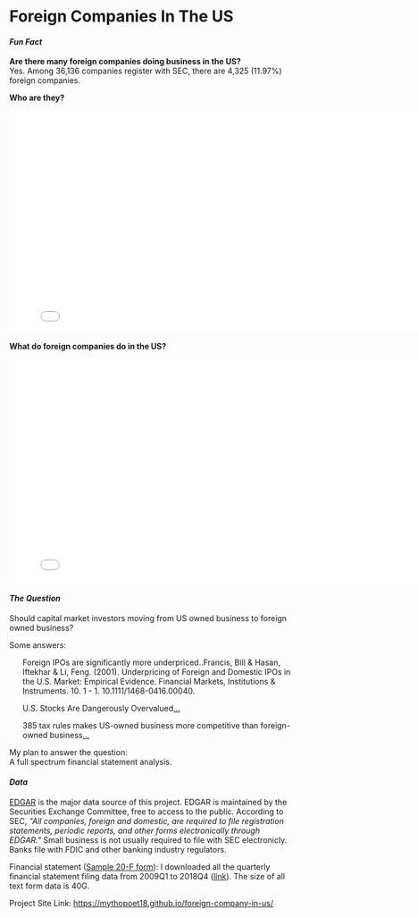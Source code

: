 # Foreign Companies In The US

<h4> <i> Fun Fact </i> </h4>
<b> Are there many foreign companies doing business in the US? </b> <br>
  Yes. Among 36,136 companies register with SEC, there are 4,325 (11.97%) foreign companies.

<b> Who are they? </b>
<iframe width="800" height="400" frameborder="0" scrolling="no" src="//plot.ly/~mythopoet/6.embed"></iframe>


<b> What do foreign companies do in the US? </b>
<iframe width="800" height="400" frameborder="0" scrolling="no" src="//plot.ly/~mythopoet/8.embed"></iframe>


<h4> <i>The Question</i> </h4>
Should capital market investors moving from US owned business to foreign owned business?


Some answers:<br>
  <ul type="circ">
  Foreign IPOs are significantly more underpriced..Francis, Bill & Hasan, Iftekhar & Li, Feng. (2001). Underpricing of Foreign and Domestic IPOs in the U.S. Market: Empirical Evidence. Financial Markets, Institutions & Instruments. 10. 1 - 1. 10.1111/1468-0416.00040. 
  
  U.S. Stocks Are Dangerously Overvalued<a href="https://www.forbes.com/sites/jamesberman/2018/10/04/time-to-buy-the-emerging-markets/#2371a35960c2">...</a>
  
  385 tax rules makes US-owned business more competitive than foreign-owned business<a href="https://www.brookings.edu/blog/up-front/2017/08/10/the-385-tax-rules-make-american-businesses-more-competitive-treasury-should-keep-them/">...</a>
  </ul>
  

My plan to answer the question:<br>
  A full spectrum financial statement analysis. 

<h4> <i> Data</i> </h4>

<a href="https://www.sec.gov/edgar/searchedgar/companysearch.html">EDGAR</a> is the major data source of this project. EDGAR is maintained by the Securities Exchange Committee, free to access to the public. According to SEC,<i> "All companies, foreign and domestic, are required to file registration statements, periodic reports, and other forms electronically through EDGAR."</i> Small business is not usually required to file with SEC electronicly. Banks file with FDIC and other banking industry regulators. 


Financial statement (<a href="https://www.sec.gov/Archives/edgar/data/1639920/000156459019002688/ck0001639920-20f_20181231.htm#ITEM_8_INFORMATION_FINANCIAL">Sample 20-F form</a>): I downloaded all the quarterly financial statement filing data from 2009Q1 to 2018Q4 (<a href="https:https://www.sec.gov/dera/data/financial-statement-data-sets.html">link</a>). The size of all text form data is 40G.

Project Site Link: https://mythopoet18.github.io/foreign-company-in-us/
